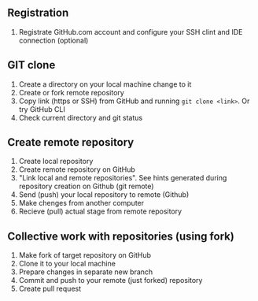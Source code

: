 ## Registration

1. Registrate GitHub.com account and configure your SSH clint and IDE connection (optional)

## GIT clone

1. Create a directory on your local machine change to it
2. Create or fork remote repository
3. Copy link (https or SSH) from GitHub and running `git clone <link>`. Or try GitHub CLI
4. Check current directory and git status

## Create remote repository

1. Create local repository
2. Create remote repository on GitHub
2. "Link local and remote repositories". See hints generated during repository creation on Github (git remote)
3. Send (push) your local repository to remote (Github)
4. Make chenges from another computer
5. Recieve (pull) actual stage from remote repository 

## Collective work with repositories (using fork)

1. Make fork of target repository on GitHub
2. Clone it to your local machine
3. Prepare changes in separate new branch
4. Commit and push to your remote (just forked) repository
5. Create pull request
